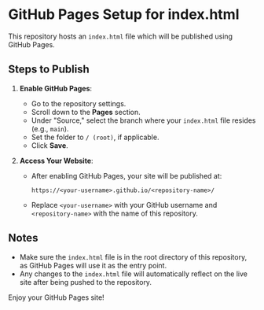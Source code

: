 # GitHub Pages Setup for index.html

This repository hosts an `index.html` file which will be published using GitHub Pages.

## Steps to Publish

1. **Enable GitHub Pages**:
   - Go to the repository settings.
   - Scroll down to the **Pages** section.
   - Under "Source," select the branch where your `index.html` file resides (e.g., `main`).
   - Set the folder to `/ (root)`, if applicable.
   - Click **Save**.

2. **Access Your Website**:
   - After enabling GitHub Pages, your site will be published at:
     ```
     https://<your-username>.github.io/<repository-name>/
     ```
   - Replace `<your-username>` with your GitHub username and `<repository-name>` with the name of this repository.

## Notes
- Make sure the `index.html` file is in the root directory of this repository, as GitHub Pages will use it as the entry point.
- Any changes to the `index.html` file will automatically reflect on the live site after being pushed to the repository.

Enjoy your GitHub Pages site!
